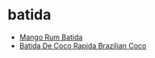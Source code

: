 # batida

 * [Mango Rum Batida](index/m/mango-rum-batida-201061.json)
 * [Batida De Coco Rapida Brazilian Coco](index/b/batida-de-coco-rapida-brazilian-coco.json)
